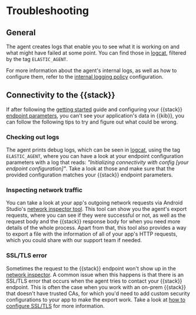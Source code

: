 # Troubleshooting

## General

The agent creates logs that enable you to see what it is working on and what might have failed at some point. You can find those in [logcat](https://developer.android.com/studio/debug/logcat), filtered by the tag `ELASTIC_AGENT`.

For more information about the agent's internal logs, as well as how to configure them, refer to the [internal logging policy](configuration.md#internal-logging-policy) configuration.

## Connectivity to the {{stack}}

If after following the [getting started](getting-started.md) guide and configuring your {{stack}} [endpoint parameters](configuration.md#export-connectivity), you can't see your application's data in {{kib}}, you can follow the following tips to try and figure out what could be wrong.

### Checking out logs

The agent prints debug logs, which can be seen in [logcat](https://developer.android.com/studio/debug/logcat), using the tag `ELASTIC_AGENT`, where you can have a look at your endpoint configuration parameters with a log that reads: _"Initializing connectivity with config [your endpoint configuration]"_. Take a look at those and make sure that the provided configuration matches your {{stack}} endpoint parameters.

### Inspecting network traffic

You can take a look at your app's outgoing network requests via Android Studio's [network inspector tool](http://developer.android.com/studio/debug/network-profiler). This tool can show you the agent's export requests, where you can see if they were successful or not, as well as the request body and the {{stack}} response body for when you need more details of the whole process. Apart from that, this tool also provides a way to export a file with the information of all of your app's HTTP requests, which you could share with our support team if needed.

### SSL/TLS error

Sometimes the request to the {{stack}} endpoint won't show up in the [network inspector](#inspecting-network-traffic). A common issue when this happens is that there is an SSL/TLS error that occurs when the agent tries to contact your {{stack}} endpoint. This is often the case when you work with an on-prem {{stack}} that doesn't have trusted CAs, for which you'd need to add custom security configurations to your app to make the export work. Take a look at [how to configure SSL/TLS](how-tos.md#how-to-configure-ssltls) for more information.
